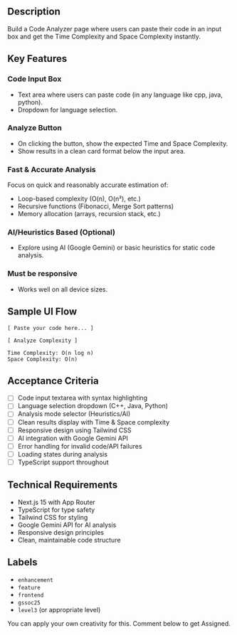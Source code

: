## Description
Build a Code Analyzer page where users can paste their code in an input box and get the Time Complexity and Space Complexity instantly.

## Key Features
### Code Input Box
- Text area where users can paste code (in any language like cpp, java, python).
- Dropdown for language selection.

### Analyze Button
- On clicking the button, show the expected Time and Space Complexity.
- Show results in a clean card format below the input area.

### Fast & Accurate Analysis
Focus on quick and reasonably accurate estimation of:
- Loop-based complexity (O(n), O(n²), etc.)
- Recursive functions (Fibonacci, Merge Sort patterns)
- Memory allocation (arrays, recursion stack, etc.)

### AI/Heuristics Based (Optional)
- Explore using AI (Google Gemini) or basic heuristics for static code analysis.

### Must be responsive
- Works well on all device sizes.

## Sample UI Flow
```
[ Paste your code here... ]

[ Analyze Complexity ]

Time Complexity: O(n log n)
Space Complexity: O(n)
```

## Acceptance Criteria
- [ ] Code input textarea with syntax highlighting
- [ ] Language selection dropdown (C++, Java, Python)
- [ ] Analysis mode selector (Heuristics/AI)
- [ ] Clean results display with Time & Space complexity
- [ ] Responsive design using Tailwind CSS
- [ ] AI integration with Google Gemini API
- [ ] Error handling for invalid code/API failures
- [ ] Loading states during analysis
- [ ] TypeScript support throughout

## Technical Requirements
- Next.js 15 with App Router
- TypeScript for type safety
- Tailwind CSS for styling
- Google Gemini API for AI analysis
- Responsive design principles
- Clean, maintainable code structure

## Labels
- `enhancement`
- `feature`
- `frontend`
- `gssoc25`
- `level3` (or appropriate level)

You can apply your own creativity for this. Comment below to get Assigned.
